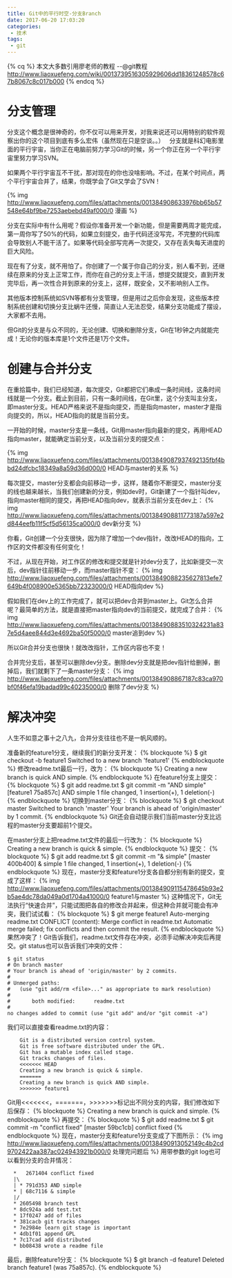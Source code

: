 ```yaml
---
title: Git中的平行时空-分支Branch
date: 2017-06-20 17:03:20
categories:
 - 技术
tags:
 - git
---
```

{% cq %}
本文大多数引用廖老师的教程
--@git教程
http://www.liaoxuefeng.com/wiki/0013739516305929606dd18361248578c67b8067c8c017b000
{% endcq %}

# 分支管理

分支这个概念是很神奇的，你不仅可以用来开发，对我来说还可以用特别的软件观察出你的这个项目到底有多么宏伟（虽然现在只是空谈。。）
 <!-- more -->
分支就是科幻电影里面的平行宇宙，当你正在电脑前努力学习Git的时候，另一个你正在另一个平行宇宙里努力学习SVN。

如果两个平行宇宙互不干扰，那对现在的你也没啥影响。不过，在某个时间点，两个平行宇宙合并了，结果，你既学会了Git又学会了SVN！

{% img http://www.liaoxuefeng.com/files/attachments/001384908633976bb65b57548e64bf9be7253aebebd49af000/0 漫画 %}

分支在实际中有什么用呢？假设你准备开发一个新功能，但是需要两周才能完成，第一周你写了50%的代码，如果立刻提交，由于代码还没写完，不完整的代码库会导致别人不能干活了。如果等代码全部写完再一次提交，又存在丢失每天进度的巨大风险。

现在有了分支，就不用怕了。你创建了一个属于你自己的分支，别人看不到，还继续在原来的分支上正常工作，而你在自己的分支上干活，想提交就提交，直到开发完毕后，再一次性合并到原来的分支上，这样，既安全，又不影响别人工作。

其他版本控制系统如SVN等都有分支管理，但是用过之后你会发现，这些版本控制系统创建和切换分支比蜗牛还慢，简直让人无法忍受，结果分支功能成了摆设，大家都不去用。

但Git的分支是与众不同的，无论创建、切换和删除分支，Git在1秒钟之内就能完成！无论你的版本库是1个文件还是1万个文件。

# 创建与合并分支

在重拾篇中，我们已经知道，每次提交，Git都把它们串成一条时间线，这条时间线就是一个分支。截止到目前，只有一条时间线，在Git里，这个分支叫主分支，即master分支。HEAD严格来说不是指向提交，而是指向master，master才是指向提交的，所以，HEAD指向的就是当前分支。

一开始的时候，master分支是一条线，Git用master指向最新的提交，再用HEAD指向master，就能确定当前分支，以及当前分支的提交点：

{% img http://www.liaoxuefeng.com/files/attachments/0013849087937492135fbf4bbd24dfcbc18349a8a59d36d000/0 HEAD与master的关系 %}

每次提交，master分支都会向前移动一步，这样，随着你不断提交，master分支的线也越来越长，当我们创建新的分支，例如dev时，Git新建了一个指针叫dev，指向master相同的提交，再把HEAD指向dev，就表示当前分支在dev上：
{% img http://www.liaoxuefeng.com/files/attachments/001384908811773187a597e2d844eefb11f5cf5d56135ca000/0 dev新分支 %}

你看，Git创建一个分支很快，因为除了增加一个dev指针，改改HEAD的指向，工作区的文件都没有任何变化！

不过，从现在开始，对工作区的修改和提交就是针对dev分支了，比如新提交一次后，dev指针往前移动一步，而master指针不变：
{% img http://www.liaoxuefeng.com/files/attachments/0013849088235627813efe7649b4f008900e5365bb72323000/0 HEAD指向dev %}

假如我们在dev上的工作完成了，就可以把dev合并到master上。Git怎么合并呢？最简单的方法，就是直接把master指向dev的当前提交，就完成了合并：
{% img http://www.liaoxuefeng.com/files/attachments/00138490883510324231a837e5d4aee844d3e4692ba50f5000/0 master追到dev %}

所以Git合并分支也很快！就改改指针，工作区内容也不变！

合并完分支后，甚至可以删除dev分支。删除dev分支就是把dev指针给删掉，删掉后，我们就剩下了一条master分支：
{% img http://www.liaoxuefeng.com/files/attachments/001384908867187c83ca970bf0f46efa19badad99c40235000/0 删除了dev分支 %}

# 解决冲突

人生不如意之事十之八九，合并分支往往也不是一帆风顺的。

准备新的feature1分支，继续我们的新分支开发：
{% blockquote %}
$ git checkout -b feature1
Switched to a new branch 'feature1'
{% endblockquote %}
修改readme.txt最后一行，改为：
{% blockquote %}
Creating a new branch is quick AND simple.
{% endblockquote %}
在feature1分支上提交：
{% blockquote %}
$ git add readme.txt 
$ git commit -m "AND simple"
[feature1 75a857c] AND simple
 1 file changed, 1 insertion(+), 1 deletion(-)
 {% endblockquote %}
 切换到master分支：
 {% blockquote %}
 $ git checkout master
Switched to branch 'master'
Your branch is ahead of 'origin/master' by 1 commit.
{% endblockquote %}
Git还会自动提示我们当前master分支比远程的master分支要超前1个提交。

在master分支上把readme.txt文件的最后一行改为：
{% blockquote %}
Creating a new branch is quick & simple.
{% endblockquote %}
提交：
{% blockquote %}
$ git add readme.txt 
$ git commit -m "& simple"
[master 400b400] & simple
 1 file changed, 1 insertion(+), 1 deletion(-)
 {% endblockquote %}
 现在，master分支和feature1分支各自都分别有新的提交，变成了这样：
 {% img http://www.liaoxuefeng.com/files/attachments/001384909115478645b93e2b5ae4dc78da049a0d1704a41000/0 feature1与master %}
 这种情况下，Git无法执行“快速合并”，只能试图把各自的修改合并起来，但这种合并就可能会有冲突，我们试试看：
 {% blockquote %}
 $ git merge feature1
Auto-merging readme.txt
CONFLICT (content): Merge conflict in readme.txt
Automatic merge failed; fix conflicts and then commit the result.
{% endblockquote %}
果然冲突了！Git告诉我们，readme.txt文件存在冲突，必须手动解决冲突后再提交。git status也可以告诉我们冲突的文件：
```
$ git status
# On branch master
# Your branch is ahead of 'origin/master' by 2 commits.
#
# Unmerged paths:
#   (use "git add/rm <file>..." as appropriate to mark resolution)
#
#       both modified:      readme.txt
#
no changes added to commit (use "git add" and/or "git commit -a")
```
我们可以直接查看readme.txt的内容：
```
    Git is a distributed version control system.
    Git is free software distributed under the GPL.
    Git has a mutable index called stage.
    Git tracks changes of files.
    <<<<<<< HEAD
    Creating a new branch is quick & simple.
    =======
    Creating a new branch is quick AND simple.
    >>>>>>> feature1
```
Git用<<<<<<<，=======，>>>>>>>标记出不同分支的内容，我们修改如下后保存：
{% blockquote %}
Creating a new branch is quick and simple.
{% endblockquote %}
再提交：
{% blockquote %}
$ git add readme.txt 
$ git commit -m "conflict fixed"
[master 59bc1cb] conflict fixed
{% endblockquote %}
现在，master分支和feature1分支变成了下图所示：
{% img http://www.liaoxuefeng.com/files/attachments/00138490913052149c4b2cd9702422aa387ac024943921b000/0 处理完问题后 %}
用带参数的git log也可以看到分支的合并情况：
```
  *   2671404 conflict fixed
  |\
  | * 791d353 AND simple
  * | 68c7116 & simple
  |/
  * 2605498 branch test
  * 8dc924a add test.txt
  * 17f0247 add of files
  * 381cacb git tracks changes
  * 7e2984e learn git stage is important
  * 4db1f01 append GPL
  * 7c17cad add distributed
  * bb08438 wrote a readme file
```
最后，删除feature1分支：
{% blockquote %}
$ git branch -d feature1
Deleted branch feature1 (was 75a857c).
{% endblockquote %}